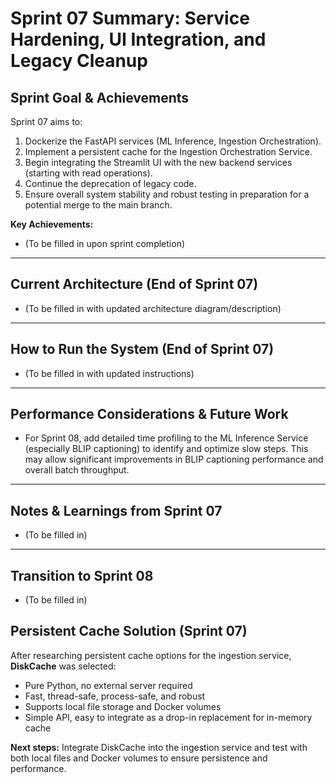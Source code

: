 # Sprint 07 Summary: Service Hardening, UI Integration, and Legacy Cleanup

## Sprint Goal & Achievements

Sprint 07 aims to:
1.  Dockerize the FastAPI services (ML Inference, Ingestion Orchestration).
2.  Implement a persistent cache for the Ingestion Orchestration Service.
3.  Begin integrating the Streamlit UI with the new backend services (starting with read operations).
4.  Continue the deprecation of legacy code.
5.  Ensure overall system stability and robust testing in preparation for a potential merge to the main branch.

**Key Achievements:**

*   (To be filled in upon sprint completion)

---

## Current Architecture (End of Sprint 07)

*   (To be filled in with updated architecture diagram/description)

---

## How to Run the System (End of Sprint 07)

*   (To be filled in with updated instructions)

---

## Performance Considerations & Future Work

*   For Sprint 08, add detailed time profiling to the ML Inference Service (especially BLIP captioning) to identify and optimize slow steps. This may allow significant improvements in BLIP captioning performance and overall batch throughput.

---

## Notes & Learnings from Sprint 07

*   (To be filled in)

---

## Transition to Sprint 08

*   (To be filled in)

## Persistent Cache Solution (Sprint 07)

After researching persistent cache options for the ingestion service, **DiskCache** was selected:
- Pure Python, no external server required
- Fast, thread-safe, process-safe, and robust
- Supports local file storage and Docker volumes
- Simple API, easy to integrate as a drop-in replacement for in-memory cache

**Next steps:** Integrate DiskCache into the ingestion service and test with both local files and Docker volumes to ensure persistence and performance. 